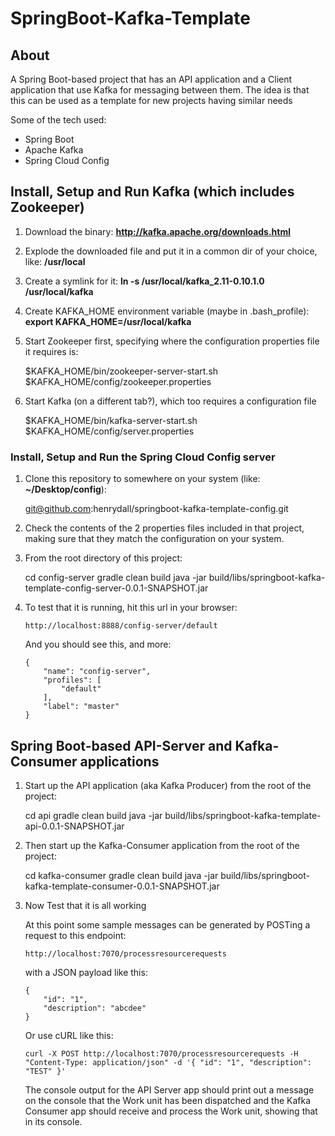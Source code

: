 # SpringBoot-Kafka-Template

## About

A Spring Boot-based project that has an API application and a Client application that use Kafka for messaging between them.  The idea is that this can be used as a template for new projects having similar needs

Some of the tech used:

- Spring Boot
- Apache Kafka
- Spring Cloud Config


## Install, Setup and Run Kafka (which includes Zookeeper)

1. Download the binary:    **http://kafka.apache.org/downloads.html**

2. Explode the downloaded file and put it in a common dir of your choice, like:    **/usr/local**

3. Create a symlink for it:   **ln -s /usr/local/kafka_2.11-0.10.1.0 /usr/local/kafka**

4. Create KAFKA_HOME environment variable (maybe in .bash_profile): **export KAFKA_HOME=/usr/local/kafka**

5. Start Zookeeper first, specifying where the configuration properties file it requires is:

	$KAFKA_HOME/bin/zookeeper-server-start.sh  $KAFKA_HOME/config/zookeeper.properties

6. Start Kafka (on a different tab?), which too requires a configuration file

	$KAFKA_HOME/bin/kafka-server-start.sh  $KAFKA_HOME/config/server.properties


### Install, Setup and Run the Spring Cloud Config server
1. Clone this repository to somewhere on your system (like:  **~/Desktop/config**):

    git@github.com:henrydall/springboot-kafka-template-config.git

2. Check the contents of the 2 properties files included in that project, making sure that they match the configuration on your system.

3. From the root directory of this project:

    cd config-server
    gradle clean build
    java -jar build/libs/springboot-kafka-template-config-server-0.0.1-SNAPSHOT.jar

4.  To test that it is running, hit this url in your browser:

        http://localhost:8888/config-server/default

    And you should see this, and more:
       
        {
            "name": "config-server",
            "profiles": [
                "default"
            ],
            "label": "master"
        }

## Spring Boot-based API-Server and Kafka-Consumer applications

1. Start up the API application (aka Kafka Producer) from the root of the project:

    cd api
    gradle clean build
    java -jar build/libs/springboot-kafka-template-api-0.0.1-SNAPSHOT.jar

2. Then start up the Kafka-Consumer application from the root of the project:
     
    cd kafka-consumer
    gradle clean build
    java -jar build/libs/springboot-kafka-template-consumer-0.0.1-SNAPSHOT.jar

3.  Now Test that it is all working

    At this point some sample messages can be generated by POSTing a request to this endpoint:

        http://localhost:7070/processresourcerequests
    
    with a JSON payload like this:

        {
	        "id": "1",
            "description": "abcdee"
        }

    Or use cURL like this:

        curl -X POST http://localhost:7070/processresourcerequests -H "Content-Type: application/json" -d '{ "id": "1", "description": "TEST" }' 

    The console output for the API Server app should print out a message on the console that the Work unit has been dispatched and the Kafka Consumer app should receive and process the Work unit, showing that in its console.




    
